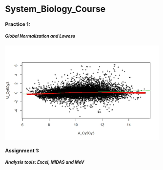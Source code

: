 # System_Biology_Course
### Practice 1:
##### Global Normalization and Lowess
![lowess](./Practice%201/MAplot.jpeg)
### Assignment 1:
##### Analysis tools: Excel, MIDAS and MeV
